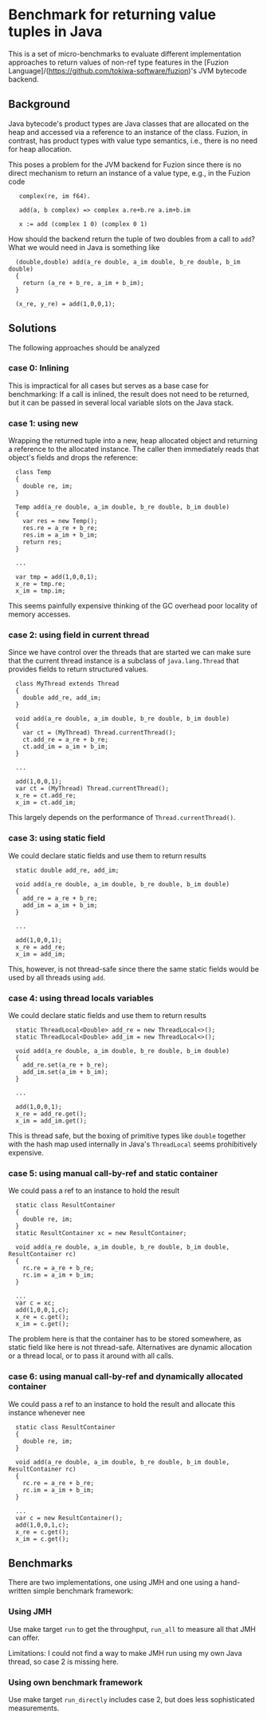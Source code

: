 # Benchmark for returning value tuples in Java

This is a set of micro-benchmarks to evaluate different implementation
approaches to return values of non-ref type features in the [Fuzion
Language]/(https://github.com/tokiwa-software/fuzion)'s JVM bytecode backend.

## Background

Java bytecode's product types are Java classes that are allocated on the heap
and accessed via a reference to an instance of the class.  Fuzion, in contrast,
has product types with value type semantics, i.e., there is no need for heap
allocation.

This poses a problem for the JVM backend for Fuzion since there is no direct
mechanism to return an instance of a value type, e.g., in the Fuzion code

```
   complex(re, im f64).

   add(a, b complex) => complex a.re+b.re a.im+b.im

   x := add (complex 1 0) (complex 0 1)
```

How should the backend return the tuple of two doubles from a call to `add`?
What we would need in Java is something like

```
  (double,double) add(a_re double, a_im double, b_re double, b_im double)
  {
    return (a_re + b_re, a_im + b_im);
  }

  (x_re, y_re) = add(1,0,0,1);
```

## Solutions

The following approaches should be analyzed

### case 0: Inlining

This is impractical for all cases but serves as a base case for benchmarking: If
a call is inlined, the result does not need to be returned, but it can be passed
in several local variable slots on the Java stack.

### case 1: using new

Wrapping the returned tuple into a new, heap allocated object and returning a
reference to the allocated instance.  The caller then immediately reads that
object's fields and drops the reference:

```
  class Temp
  {
    double re, im;
  }

  Temp add(a_re double, a_im double, b_re double, b_im double)
  {
    var res = new Temp();
    res.re = a_re + b_re;
    res.im = a_im + b_im;
    return res;
  }

  ...

  var tmp = add(1,0,0,1);
  x_re = tmp.re;
  x_im = tmp.im;
```

This seems painfully expensive thinking of the GC overhead poor locality of
memory accesses.

### case 2: using field in current thread

Since we have control over the threads that are started we can make sure that
the current thread instance is a subclass of `java.lang.Thread` that provides
fields to return structured values.

```
  class MyThread extends Thread
  {
    double add_re, add_im;
  }

  void add(a_re double, a_im double, b_re double, b_im double)
  {
    var ct = (MyThread) Thread.currentThread();
    ct.add_re = a_re + b_re;
    ct.add_im = a_im + b_im;
  }

  ...

  add(1,0,0,1);
  var ct = (MyThread) Thread.currentThread();
  x_re = ct.add_re;
  x_im = ct.add_im;
```

This largely depends on the performance of `Thread.currentThread()`.

### case 3: using static field

We could declare static fields and use them to return results

```
  static double add_re, add_im;

  void add(a_re double, a_im double, b_re double, b_im double)
  {
    add_re = a_re + b_re;
    add_im = a_im + b_im;
  }

  ...

  add(1,0,0,1);
  x_re = add_re;
  x_im = add_im;
```

This, however, is not thread-safe since there the same static fields would be
used by all threads using `add`.

### case 4: using thread locals variables

We could declare static fields and use them to return results

```
  static ThreadLocal<Double> add_re = new ThreadLocal<>();
  static ThreadLocal<Double> add_im = new ThreadLocal<>();

  void add(a_re double, a_im double, b_re double, b_im double)
  {
    add_re.set(a_re + b_re);
    add_im.set(a_im + b_im);
  }

  ...

  add(1,0,0,1);
  x_re = add_re.get();
  x_im = add_im.get();
```

This is thread safe, but the boxing of primitive types like `double` together
with the hash map used internally in Java's `ThreadLocal` seems prohibitively
expensive.

### case 5: using manual call-by-ref and static container

We could pass a ref to an instance to hold the result

```
  static class ResultContainer
  {
    double re, im;
  }
  static ResultContainer xc = new ResultContainer;

  void add(a_re double, a_im double, b_re double, b_im double, ResultContainer rc)
  {
    rc.re = a_re + b_re;
    rc.im = a_im + b_im;
  }

  ...
  var c = xc;
  add(1,0,0,1,c);
  x_re = c.get();
  x_im = c.get();
```

The problem here is that the container has to be stored somewhere, as static
field like here is not thread-safe. Alternatives are dynamic allocation or a
thread local, or to pass it around with all calls.

### case 6: using manual call-by-ref and dynamically allocated container

We could pass a ref to an instance to hold the result and allocate this instance whenever nee

```
  static class ResultContainer
  {
    double re, im;
  }

  void add(a_re double, a_im double, b_re double, b_im double, ResultContainer rc)
  {
    rc.re = a_re + b_re;
    rc.im = a_im + b_im;
  }

  ...
  var c = new ResultContainer();
  add(1,0,0,1,c);
  x_re = c.get();
  x_im = c.get();
```

## Benchmarks

There are two implementations, one using JMH and one using a hand-written simple
benchmark framework:

### Using JMH

Use make target `run` to get the throughput, `run_all` to measure all that JMH
can offer.

Limitations: I could not find a way to make JMH run using my own Java thread, so
case 2 is missing here.

### Using own benchmark framework

Use make target `run_directly` includes case 2, but does less sophisticated
measurements.

